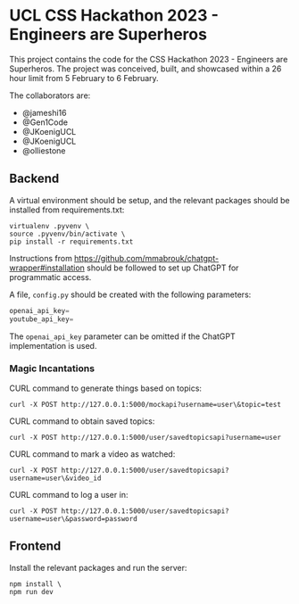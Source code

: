 # UCL CSS Hackathon 2023 - Engineers are Superheros

This project contains the code for the CSS Hackathon 2023 - Engineers are Superheros.
The project was conceived, built, and showcased within a 26 hour limit from 5 February to 6 February.

The collaborators are:
- @jameshi16
- @Gen1Code
- @JKoenigUCL
- @JKoenigUCL
- @olliestone

## Backend

A virtual environment should be setup, and the relevant packages should be installed from requirements.txt:

```
virtualenv .pyvenv \
source .pyvenv/bin/activate \
pip install -r requirements.txt
```

Instructions from https://github.com/mmabrouk/chatgpt-wrapper#installation should be followed to set up ChatGPT for
programmatic access.

A file, `config.py` should be created with the following parameters:
```python
openai_api_key=
youtube_api_key=
```

The `openai_api_key` parameter can be omitted if the ChatGPT implementation is used.

### Magic Incantations

CURL command to generate things based on topics:
```
curl -X POST http://127.0.0.1:5000/mockapi?username=user\&topic=test
```

CURL command to obtain saved topics:
```
curl -X POST http://127.0.0.1:5000/user/savedtopicsapi?username=user
```

CURL command to mark a video as watched:
```
curl -X POST http://127.0.0.1:5000/user/savedtopicsapi?username=user\&video_id
```

CURL command to log a user in:
```
curl -X POST http://127.0.0.1:5000/user/savedtopicsapi?username=user\&password=password
```

## Frontend

Install the relevant packages and run the server:

```
npm install \
npm run dev
```

